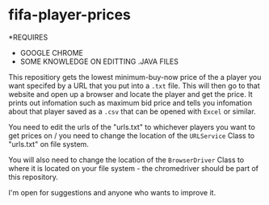 # fifa-player-prices

*REQUIRES
- GOOGLE CHROME
- SOME KNOWLEDGE ON EDITTING .JAVA FILES

This repositiory gets the lowest minimum-buy-now price of the a player you want specifed by a URL that you put into a `.txt` file. This will then go to that website and open up a browser and locate the player and get the price.
It prints out infomation such as maximum bid price and tells you infomation about that player saved as a `.csv` that can be opened with `Excel` or similar.

You need to edit the urls of the "urls.txt" to whichever players you want to get prices on / you need to change the location of the `URLService` Class to "urls.txt" on file system.

You will also need to change the location of the `BrowserDriver` Class to where it is located on your file system - the chromedriver should be part of this repository.

I'm open for suggestions and anyone who wants to improve it.
